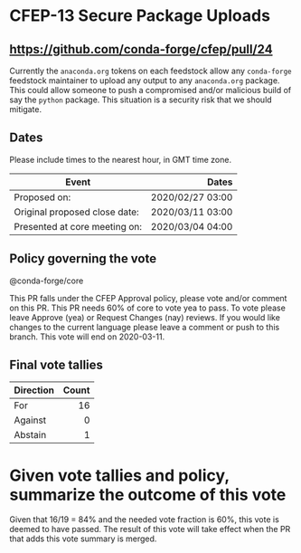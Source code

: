 # CFEP-13 Secure Package Uploads
## https://github.com/conda-forge/cfep/pull/24

Currently the `anaconda.org` tokens on each feedstock allow any `conda-forge`
feedstock maintainer to upload any output to any `anaconda.org` package.
This could allow someone to push a compromised and/or malicious build
of say the `python` package. This situation is a security risk that we
should mitigate.

## Dates

Please include times to the nearest hour, in GMT time zone.

| Event       |  Dates |
| ---            |  ---:|
| Proposed on:   |  2020/02/27 03:00 |
| Original proposed close date:   |  2020/03/11 03:00 |
| Presented at core meeting on:   |  2020/03/04 04:00 |

## Policy governing the vote

@conda-forge/core

This PR falls under the CFEP Approval policy, please vote and/or comment on this PR.
This PR needs 60% of core to vote yea to pass.
To vote please leave Approve (yea) or Request Changes (nay) reviews.
If you would like changes to the current language please leave a comment or push to this branch.
This vote will end on 2020-03-11.

## Final vote tallies

|Direction       |  Count |
| ---            |  ---:|
| For       |   16 |
| Against   |   0  |
| Abstain   |   1  |

# Given vote tallies and policy, summarize the outcome of this vote

Given that 16/19 = 84% and the needed vote fraction is 60%, this vote is deemed
to have passed.  The result of this vote will take effect when the PR that adds
this vote summary is merged.

